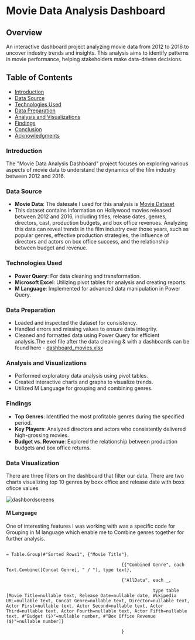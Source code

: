 # Movie Data Analysis Dashboard

## Overview

An interactive dashboard project analyzing movie data from 2012 to 2016 to uncover industry trends and insights. This analysis aims to identify patterns in movie performance, helping stakeholders make data-driven decisions.

## Table of Contents

- [Introduction](#introduction)
- [Data Source](#data-source)
- [Technologies Used](#technologies-used)
- [Data Preparation](#data-preparation)
- [Analysis and Visualizations](#analysis-and-visualizations)
- [Findings](#findings)
- [Conclusion](#conclusion)
- [Acknowledgments](#acknowledgments)

### Introduction

The "Movie Data Analysis Dashboard" project focuses on exploring various aspects of movie data to understand the dynamics of the film industry between 2012 and 2016.

### Data Source

- **Movie Data**: The datesate I used for this analysis is [Movie Dataset](https://www.kaggle.com/code/hakankeskin/movie-data-analysis-2012-2016)
- This dataset contains information on Hollywood movies released between 2012 and 2016, including titles, release dates, genres, directors, cast, production budgets, and box office revenues. Analyzing this data can reveal trends in the film industry over those years, such as popular genres, effective production strategies, the influence of directors and actors on box office success, and the relationship between budget and revenue.
### Technologies Used

- **Power Query**: For data cleaning and transformation.
- **Microsoft Excel**: Utilizing pivot tables for analysis and creating reports.
- **M Language**: Implemented for advanced data manipulation in Power Query.

### Data Preparation

- Loaded and inspected the dataset for consistency.
- Handled errors and missing values to ensure data integrity.
- Cleaned and formatted data using Power Query for efficient analysis.The exel file after the data cleaning & with a dashboards can be found here - [dashboard_movies.xlsx](https://github.com/user-attachments/files/17670647/dashboard_movies.xlsx)


### Analysis and Visualizations

- Performed exploratory data analysis using pivot tables.
- Created interactive charts and graphs to visualize trends.
- Utilized M Language for grouping and combining genres.

### Findings

- **Top Genres**: Identified the most profitable genres during the specified period.
- **Key Players**: Analyzed directors and actors who consistently delivered high-grossing movies.
- **Budget vs. Revenue**: Explored the relationship between production budgets and box office returns.

### Data Visualization
There are three filters on the dashboard that filter our data. There are two charts visualizing top 10 genres by boxx office and release date with boxx oficce values 

![dashbordscreens](https://github.com/user-attachments/assets/c9f13365-00fb-48ed-abac-d88066e70051)
#### M Language 

One of interesting features I was working with was a specific code for Grouping in M language which enable me to Combine genres together for further analysis.

```

= Table.Group(#"Sorted Rows1", {"Movie Title"}, 

                                            {{"Combined Genre", each Text.Combine([Concat Genre], " / "), type text},

                                            {"AllData", each _, 

                                                        type table [Movie Title=nullable text, Release Date=nullable date, Wikipedia URL=nullable text, Concat Genre=nullable text, Director=nullable text, Actor First=nullable text, Actor Second=nullable text, Actor Third=nullable text, Actor Fourth=nullable text, Actor Fifth=nullable text, #"Budget ($)"=nullable number, #"Box Office Revenue ($)"=nullable number]}

                                            }

```




